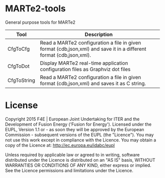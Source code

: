 # MARTe2-tools

General purpose tools for MARTe2

| Tool           | Description                                                                                                                   |
| -------------- | ----------------------------------------------------------------------------------------------------------------------------- |
| CfgToCfg       | Read a MARTe2 configuration a file in given format (cdb,json,xml) and save it in a different format (cdb,json,xml).           |
| CfgToDot       | Display MARTe2 real-time application configuration files as Graphviz dot files                                                |
| CfgToString    | Read a MARTe2 configuration a file in given format (cdb,json,xml) and saves it as C string.                                   |

# License

Copyright 2015 F4E | European Joint Undertaking for ITER and the Development of Fusion Energy ('Fusion for Energy').
Licensed under the EUPL, Version 1.1 or - as soon they will be approved by the European Commission - subsequent versions of the EUPL (the "Licence"). You may not use this work except in compliance with the Licence. You may obtain a copy of the Licence at: http://ec.europa.eu/idabc/eupl

Unless required by applicable law or agreed to in writing, software distributed under the Licence is distributed on an "AS IS" basis, WITHOUT WARRANTIES OR CONDITIONS OF ANY KIND, either express or implied. See the Licence permissions and limitations under the Licence.
